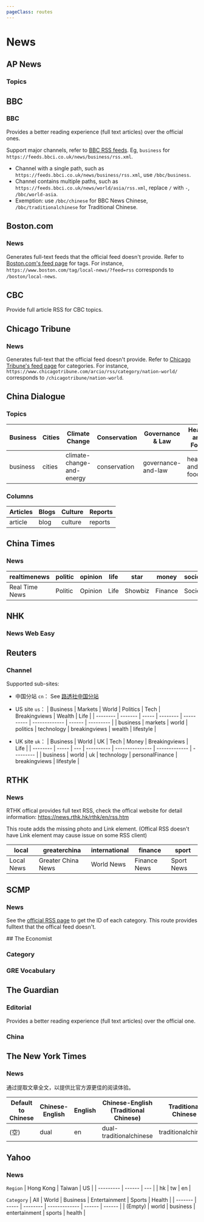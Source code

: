 ```yaml
---
pageClass: routes
---
```


# News

## AP News

### Topics

<RouteEn author="zoenglinghou" example="/apnews/topics/apf-topnews" path="/apnews/topics/:topic" :paramsDesc="['Topic name，can be found in URL. For example: the topic name of AP Top News [https://apnews.com/apf-topnews](https://apnews.com/apf-topnews) is `apf-topnews`']" radar="1"/>

## BBC

### BBC

<RouteEn author="HenryQW" example="/bbc/chinese" path="/bbc/:channel?" :paramsDesc="['channel, default to `top stories`']">

Provides a better reading experience (full text articles) over the official ones.

Support major channels, refer to [BBC RSS feeds](https://www.bbc.co.uk/news/10628494). Eg, `business` for `https://feeds.bbci.co.uk/news/business/rss.xml`.

-   Channel with a single path, such as `https://feeds.bbci.co.uk/news/business/rss.xml`, use `/bbc/business`.
-   Channel contains multiple paths, such as `https://feeds.bbci.co.uk/news/world/asia/rss.xml`, replace `/` with `-`, `/bbc/world-asia`.
-   Exemption: use `/bbc/chinese` for BBC News Chinese, `/bbc/traditionalchinese` for Traditional Chinese.

</RouteEn>

## Boston.com

### News

<RouteEn author="oppilate" example="/boston/technology" path="/boston/:tag?" :paramsDesc="['Tag']">

Generates full-text feeds that the official feed doesn't provide.
Refer to [Boston.com's feed page](https://www.boston.com/rss-feeds) for tags. For instance, `https://www.boston.com/tag/local-news/?feed=rss` corresponds to `/boston/local-news`.

</RouteEn>

## CBC

Provide full article RSS for CBC topics.

<RouteEn author="wangbin" example="/cbc/topics" path="/cbc/topics/:topic?" :paramsDesc="['CBC topics. Default to Top Stories. For second level topics like canada/toronto, need to replace `/` by `-`.']"/>

## Chicago Tribune

### News

<RouteEn author="oppilate" example="/chicagotribune/nation-world" path="/chicagotribune/:category/:subcategory?" :paramsDesc="['Category', 'Subcategory']">

Generates full-text that the official feed doesn't provide.
Refer to [Chicago Tribune's feed page](https://www.chicagotribune.com/about/ct-chicago-tribune-rss-feeds-htmlstory.html) for categories. For instance, `https://www.chicagotribune.com/arcio/rss/category/nation-world/` corresponds to `/chicagotribune/nation-world`.

</RouteEn>

## China Dialogue

### Topics

<RouteEn author="zoenglinghou" example="/chinadialogue/topics/cities" path="/chinadialogue/topics/:topic" :paramsDesc="['Topics']">

| Business | Cities | Climate Change            | Conservation | Governance & Law   | Health and Food | Natural Disasters | Pollution | Science & Tech   | Security | Water |
| -------- | ------ | ------------------------- | ------------ | ------------------ | --------------- | ----------------- | --------- | ---------------- | -------- | ----- |
| business | cities | climate-change-and-energy | conservation | governance-and-law | health-and-food | natural-disasters | pollution | science-and-tech | security | water |

</RouteEn>

### Columns

<RouteEn author="zoenglinghou" example="/chinadialogue/article" path="/chinadialogue/:column" :paramsDesc="['栏目分类']">

| Articles | Blogs | Culture | Reports |
| -------- | ----- | ------- | ------- |
| article  | blog  | culture | reports |

</RouteEn>

## China Times

### News

<RouteEn author="luyuhuang" example="/chinatimes/realtimenews" path="/chinatimes/:caty" :paramsDesc="['category']" radar="1">

| realtimenews   | politic | opinion | life | star    | money   | society | hottopic   | tube   | world | armament | chinese           | fashion | sports | technologynews  | travel | album   |
| -------------- | ------- | ------- | ---- | ------- | ------- | ------- | ---------- | ------ | ----- | -------- | ----------------- | ------- | ------ | --------------- | ------ | ------- |
| Real Time News | Politic | Opinion | Life | Showbiz | Finance | Society | Hot Topics | Videos | World | Military | Mainland & Taiwan | Fashion | Sports | Technology News | Travel | Columns |

</RouteEn>

## NHK

### News Web Easy

<RouteEn author="Andiedie" example="/nhk/news_web_easy" path="/nhk/news_web_easy"/>

## Reuters

### Channel

<RouteEn author="HenryQW proletarius101" example="/reuters/channel/uk/personalFinance" path="/reuters/channel/:site/:channel" :paramsDesc="['sub-site, see the supported list below','channel, please note it\'s case-sensitive']">

Supported sub-sites:

-   中国分站 `cn`：
    See [路透社中国分站](../traditional-media.html#lu-tou-she)

-   US site `us`：
    | Business | Markets | World | Politics | Tech | Breakingviews | Wealth | Life |
    | -------- | ------- | ----- | -------- | ---------- | ------------- | ------ | --------- |
    | business | markets | world | politics | technology | breakingviews | wealth | lifestyle |

-   UK site `uk`：
    | Business | World | UK | Tech | Money | Breakingviews | Life |
    | -------- | ----- | --- | ---------- | --------------- | ------------- | --------- |
    | business | world | uk | technology | personalFinance | breakingviews | lifestyle |

</RouteEn>

## RTHK

### News

RTHK offical provides full text RSS, check the offical website for detail information: <https://news.rthk.hk/rthk/en/rss.htm>

This route adds the missing photo and Link element. (Offical RSS doesn't have Link element may cause issue on some RSS client)

<RouteEn author="KeiLongW" example="/rthk-news/hk/international" path="/rthk-news/:lang/:category" :paramsDesc="['Language，Traditional Chinese`hk`，English`en`','Category']">

| local      | greaterchina       | international | finance      | sport      |
| ---------- | ------------------ | ------------- | ------------ | ---------- |
| Local News | Greater China News | World News    | Finance News | Sport News |

</RouteEn>

## SCMP

### News

<RouteEn author="proletarius101" example="/scmp/3" path="/scmp/:category_id" :paramsDesc="['Category']">

See the [official RSS page](https://www.scmp.com/rss) to get the ID of each category. This route provides fulltext that the offical feed doesn't.

</RouteEn>
## The Economist

### Category

<RouteEn author="ImSingee" example="/the-economist/latest" path="/the-economist/:endpoint" :paramsDesc="['Category name, can be found on the [official page](https://www.economist.com/rss). For example, https://www.economist.com/china/rss.xml to china']"/>

### GRE Vocabulary

<RouteEn author="xyqfer" example="/the-economist/gre-vocabulary" path="/the-economist/gre-vocabulary" />

## The Guardian

### Editorial

<RouteEn author="HenryQW" example="/guardian/editorial" path="/guardian/editorial">

Provides a better reading experience (full text articles) over the official one.

</RouteEn>

### China

<RouteEn author="Polynomia" example="/guardian/china" path="/guardian/china"/>

## The New York Times

### News

<RouteEn author="HenryQW" example="/nytimes/dual" path="/nytimes/:lang?" :paramsDesc="['language, default to Chinese']">

通过提取文章全文，以提供比官方源更佳的阅读体验。

| Default to Chinese | Chinese-English | English | Chinese-English (Traditional Chinese) | Traditional Chinese |
| ------------------ | --------------- | ------- | ------------------------------------- | ------------------- |
| (空)               | dual            | en      | dual-traditionalchinese               | traditionalchinese  |

</RouteEn>

## Yahoo

### News

<RouteEn author="KeiLongW" example="/yahoo-news/hk/world" path="/yahoo-news/:region/:category?" :paramsDesc="['Region','Category']">

`Region`
| Hong Kong | Taiwan | US |
| --------- | ------ | --- |
| hk | tw | en |

`Category`
| All | World | Business | Entertainment | Sports | Health |
| ------- | ----- | -------- | ------------- | ------ | ------ |
| (Empty) | world | business | entertainment | sports | health |

</RouteEn>
